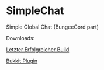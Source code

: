 SimpleChat
==========

Simple Global Chat (BungeeCord part)

Downloads:

[Letzter Erfolgreicher Build](https://github.com/Calenria/SimpleChat-Bungee/releases/download/v0.4.3/SimpleChat-Bungee.jar)

[Bukkit Plugin](https://github.com/Calenria/SimpleChat/releases/download/v0.4.3/SimpleChat.jar)
